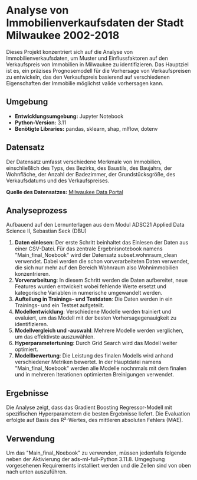 
# Analyse von Immobilienverkaufsdaten der Stadt Milwaukee 2002-2018

Dieses Projekt konzentriert sich auf die Analyse von Immobilienverkaufsdaten, um Muster und Einflussfaktoren auf den Verkaufspreis von Immobilien in Milwaukee zu identifizieren. Das Hauptziel ist es, ein präzises Prognosemodell für die Vorhersage von Verkaufspreisen zu entwickeln, das den Verkaufspreis basierend auf verschiedenen Eigenschaften der Immobilie möglichst valide vorhersagen kann.

## Umgebung

- **Entwicklungsumgebung:** Jupyter Notebook
- **Python-Version:** 3.11
- **Benötigte Libraries:** pandas, sklearn, shap, mlflow, dotenv 

## Datensatz

Der Datensatz umfasst verschiedene Merkmale von Immobilien, einschließlich des Typs, des Bezirks, des Baustils, des Baujahrs, der Wohnfläche, der Anzahl der Badezimmer, der Grundstücksgröße, des Verkaufsdatums und des Verkaufspreises.

**Quelle des Datensatzes:** [Milwaukee Data Portal](https://data.milwaukee.gov/dataset/7a8b81f6-d750-4f62-aee8-30ffce1c64ce/resource/f083631f-e34e-4ad6-aba1-d6d7dd265170/download)


## Analyseprozess
Aufbauend auf den Lernunterlagen aus dem Modul ADSC21 Applied Data Science II, Sebastian Seck (DBU) 

1. **Daten einlesen**: Der erste Schritt beinhaltet das Einlesen der Daten aus einer CSV-Datei. Für das zentrale Ergebnisnotebook namens "Main_final_Noebook" wird der Datensatz subset.wohnraum_clean verwendet. Dabei werden die schon vorverarbeiteten Daten verwendet, die sich nur mehr auf den Bereich Wohnraum also Wohnimmobilien konzentrieren. 
2. **Vorverarbeitung**: In diesem Schritt werden die Daten aufbereitet, neue Features wurden entwickelt wobei fehlende Werte ersetzt und kategorische Variablen in numerische umgewandelt werden.
3. **Aufteilung in Trainings- und Testdaten**: Die Daten werden in ein Trainings- und ein Testset aufgeteilt.
4. **Modellentwicklung**: Verschiedene Modelle werden trainiert und evaluiert, um das Modell mit der besten Vorhersagegenauigkeit zu identifizieren.
5. **Modellvergleich und -auswahl**: Mehrere Modelle werden verglichen, um das effektivste auszuwählen.
6. **Hyperparametertuning**: Durch Grid Search wird das Modell weiter optimiert.
7. **Modellbewertung**: Die Leistung des finalen Modells wird anhand verschiedener Metriken bewertet. In der Hauptdatei namens "Main_final_Noebook" werden alle Modelle nochnmals mit dem finalen und in mehreren Iterationen optimierten Breinigungen verwendet. 

## Ergebnisse

Die Analyse zeigt, dass das Gradient Boosting Regressor-Modell mit spezifischen Hyperparametern die besten Ergebnisse liefert. Die Evaluation erfolgte auf Basis des R²-Wertes, des mittleren absoluten Fehlers (MAE).

## Verwendung

Um das "Main_final_Noebook" zu verwenden, müssen jedenfalls folgende neben der Aktivierung der ads-ml-full-Python 3.11.8. Umgegbung vorgesehenen Requirements installiert werden und die Zellen sind von oben nach unten auszuführen.


